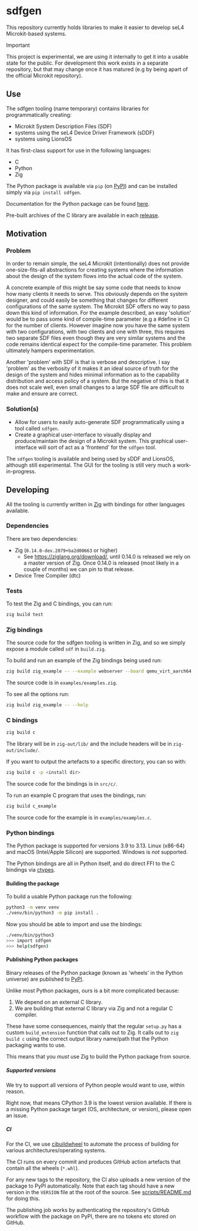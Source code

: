 # sdfgen

This repository currently holds libraries to make it easier to develop seL4
Microkit-based systems.

> [!IMPORTANT]
> This project is experimental, we are using it internally to get it into a
> usable state for the public. For development this work exists in a separate repository,
> but that may change once it has matured (e.g by being apart of the official Microkit
> repository).

## Use

The sdfgen tooling (name temporary) contains libraries for programmatically creating:
* Microkit System Description Files (SDF)
* systems using the seL4 Device Driver Framework (sDDF)
* systems using LionsOS

It has first-class support for use in the following languages:
* C
* Python
* Zig

The Python package is available via `pip` (on [PyPI](https://pypi.org/project/sdfgen/))
and can be installed simply via `pip install sdfgen`.

Documentation for the Python package can be found
[here](https://au-ts.github.io/microkit_sdf_gen).

Pre-built archives of the C library are available in each
[release](https://github.com/au-ts/microkit_sdf_gen/releases).

## Motivation

### Problem

In order to remain simple, the seL4 Microkit (intentionally) does not provide one-size-fits-all
abstractions for creating systems where the information about the design of the system flows into
the actual code of the system.

A concrete example of this might be say some code that needs to know how many clients it needs to
serve. This obviously depends on the system designer, and could easily be something that changes
for different configurations of the same system. The Microkit SDF offers no way to pass down this
kind of information. For the example described, an easy 'solution' would be to pass some kind of
compile-time parameter (e.g a #define in C) for the number of clients. However imagine now you
have the same system with two configurations, with two clients and one with three, this requires
two separate SDF files even though they are very similar systems and the code remains identical
expect for the compile-time parameter. This problem ultimately hampers experimentation.

Another 'problem' with SDF is that is verbose and descriptive. I say 'problem' as the verbosity of it
makes it an ideal source of truth for the design of the system and hides minimal information as to the
capability distribution and access policy of a system. But the negative of this is that it does not scale
well, even small changes to a large SDF file are difficult to make and ensure are correct.

### Solution(s)

* Allow for users to easily auto-generate SDF programmatically using a tool called `sdfgen`.
* Create a graphical user-interface to visually display and produce/maintain the design of a Microkit system.
  This graphical user-interface will sort of act as a 'frontend' for the `sdfgen` tool.

The `sdfgen` tooling is available and being used by sDDF and LionsOS, although
still experimental. The GUI for the tooling is still very much a
work-in-progress.

## Developing

All the tooling is currently written in [Zig](https://ziglang.org/download/) with bindings
for other languages available.

### Dependencies

There are two dependencies:

* Zig (`0.14.0-dev.2079+ba2d00663` or higher)
  * See https://ziglang.org/download/, until 0.14.0 is released we rely on a master version of Zig.
    Once 0.14.0 is released (most likely in a couple of months) we can pin to that release.
* Device Tree Compiler (dtc)

### Tests

To test the Zig and C bindings, you can run:
```sh
zig build test
```

### Zig bindings

The source code for the sdfgen tooling is written in Zig, and so we simply expose a module called
`sdf` in `build.zig`.

To build and run an example of the Zig bindings being used run:
```sh
zig build zig_example -- --example webserver --board qemu_virt_aarch64
```

The source code is in `examples/examples.zig`.

To see all the options run:
```sh
zig build zig_example -- --help
```

### C bindings

```sh
zig build c
```

The library will be in `zig-out/lib/` and the include headers will be in `zig-out/include/`.

If you want to output the artefacts to a specific directory, you can so with:
```sh
zig build c -p <install dir>
```

The source code for the bindings is in `src/c/`.

To run an example C program that uses the bindings, run:
```sh
zig build c_example
```

The source code for the example is in `examples/examples.c`.

### Python bindings

The Python package is supported for versions 3.9 to 3.13.
Linux (x86-64) and macOS (Intel/Apple Silicon) are supported. Windows is *not* supported.

The Python bindings are all in Python itself, and do direct FFI to the C bindings via
[ctypes](https://docs.python.org/3/library/ctypes.html).

#### Building the package

To build a usable Python package run the following:
```sh
python3 -m venv venv
./venv/bin/python3 -m pip install .
```

Now you should be able to import and use the bindings:
```sh
./venv/bin/python3
>>> import sdfgen
>>> help(sdfgen)
```

#### Publishing Python packages

Binary releases of the Python package (known as 'wheels' in the Python universe) are published to
[PyPI](https://pypi.org/project/sdfgen/).

Unlike most Python packages, ours is a bit more complicated because:
1. We depend on an external C library.
2. We are building that external C library via Zig and not a regular C compiler.

These have some consequences, mainly that the regular `setup.py` has a custom
`build_extension` function that calls out to Zig. It calls out to `zig build c`
using the correct output library name/path that the Python packaging
wants to use.

This means that you *must* use Zig to build the Python package from source.

##### Supported versions

We try to support all versions of Python people would want to use, within reason.

Right now, that means CPython 3.9 is the lowest version available. If there is a
missing Python package target (OS, architecture, or version), please open an issue.

##### CI

For the CI, we use [cibuildwheel](https://cibuildwheel.pypa.io/) to automate the process of building
for various architectures/operating systems.

The CI runs on every commit and produces GitHub action artefacts that contain all the wheels (`*.whl`).

For any new tags to the repository, the CI also uploads a new version of the package to PyPI automatically.
Note that each tag should have a new version in the `VERSION` file at the root of the source. See
[scripts/README.md](scripts/README.md) for doing this.

The publishing job works by authenticating the repository's GitHub workflow with the package on PyPI, there
are no tokens etc stored on GitHub.
